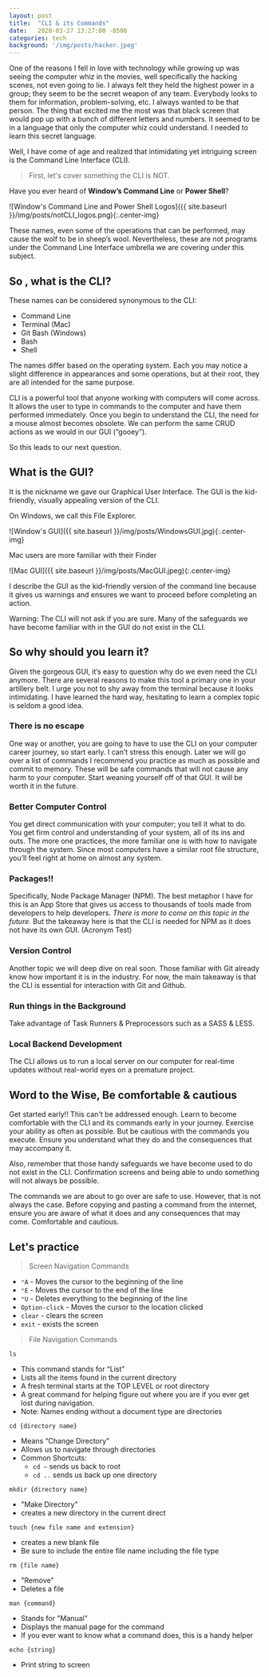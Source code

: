 ```yaml
---
layout: post
title:  "CLI & its Commands"
date:   2020-03-27 13:27:00 -0500
categories: tech
background: '/img/posts/hacker.jpeg'
---
```


One of the reasons I fell in love with technology while growing up was seeing the computer whiz in the movies, well specifically the hacking scenes, not even going to lie. I always felt they held the highest power in a group; they seem to be the secret weapon of any team. Everybody looks to them for information, problem-solving, etc. I always wanted to be that person. The thing that excited me the most was that black screen that would pop up with a bunch of different letters and numbers. It seemed to be in a language that only the computer whiz could understand. I needed to learn this secret language.

Well, I have come of age and realized that intimidating yet intriguing screen is the Command Line Interface (CLI).

> First, let's cover something the CLI is NOT.

Have you ever heard of __Window’s Command Line__ or __Power Shell__?

![Window's Command Line and Power Shell Logos]({{ site.baseurl }}/img/posts/notCLI_logos.png){:.center-img}

These names, even some of the operations that can be performed, may cause the wolf to be in sheep’s wool. Nevertheless, these are not programs under the Command Line Interface umbrella we are covering under this subject.

## So , what is the CLI?

These names can be considered synonymous to the CLI:
- Command Line
- Terminal (Mac)
- Git Bash (Windows)
- Bash
- Shell

The names differ based on the operating system. Each you may notice a slight difference in appearances and some operations, but at their root, they are all intended for the same purpose.

CLI is a powerful tool that anyone working with computers will come across. It allows the user to type in commands to the computer and have them performed immediately.  Once you begin to understand the CLI, the need for a mouse almost becomes obsolete. We can perform the same CRUD actions as we would in our GUI (“gooey”).

So this leads to our next question.

## What is the GUI?

It is the nickname we gave our Graphical User Interface. The GUI is the kid-friendly, visually appealing version of the CLI.

On Windows, we call this File Explorer.

![Window's GUI]({{ site.baseurl }}/img/posts/WindowsGUI.jpg){:.center-img}

Mac users are more familiar with their Finder

![Mac GUI]({{ site.baseurl }}/img/posts/MacGUI.jpeg){:.center-img}

I describe the GUI as the kid-friendly version of the command line because it gives us warnings and ensures we want to proceed before completing an action. 

Warning: The CLI will not ask if you are sure. Many of the safeguards we have become familiar with in the GUI do not exist in the CLI.

## So why should you learn it?

Given the gorgeous GUI, it’s easy to question why do we even need the CLI anymore. There are several reasons to make this tool a primary one in your artillery belt. I urge you not to shy away from the terminal because it looks intimidating. I have learned the hard way, hesitating to learn a complex topic is seldom a good idea.

### There is no escape

One way or another, you are going to have to use the CLI on your computer career journey, so start early. I can’t stress this enough. Later we will go over a list of commands I recommend you practice as much as possible and commit to memory. These will be safe commands that will not cause any harm to your computer. Start weaning yourself off of that GUI. It will be worth it in the future.

### Better Computer Control

You get direct communication with your computer; you tell it what to do. You get firm control and understanding of your system, all of its ins and outs.  The more one practices, the more familiar one is with how to navigate through the system. Since most computers have a similar root file structure, you’ll feel right at home on almost any system. 

### Packages!!

Specifically, Node Package Manager (NPM). The best metaphor I have for this is an App Store that gives us access to thousands of tools made from developers to help developers. *There is more to come on this topic in the future.* But the takeaway here is that the CLI is needed for NPM as it does not have its own GUI. (Acronym Test)

### Version Control

Another topic we will deep dive on real soon. Those familiar with Git already know how important it is in the industry. For now, the main takeaway is that the CLI is essential for interaction with Git and Github.

### Run things in the Background 

Take advantage of Task Runners & Preprocessors such as a SASS & LESS.

### Local Backend Development

The CLI allows us to run a local server on our computer for real-time updates without real-world eyes on a premature project. 

## Word to the Wise, Be comfortable & cautious

Get started early!! This can't be addressed enough. Learn to become comfortable with the CLI and its commands early in your journey. Exercise your ability as often as possible. But be cautious with the commands you execute. Ensure you understand what they do and the consequences that may accompany it.

Also, remember that those handy safeguards we have become used to do not exist in the CLI. Confirmation screens and being able to undo something will not always be possible. 

The commands we are about to go over are safe to use. However, that is not always the case. Before copying and pasting a command from the internet, ensure you are aware of what it does and any consequences that may come. Comfortable and cautious.

## Let's practice

> Screen Navigation Commands

- `⌃A` - Moves the cursor to the beginning of the line
- `⌃E` - Moves the cursor to the end of the line
- `⌃U` - Deletes everything to the beginning of the line
- `Option-click` - Moves the cursor to the location clicked
- `clear` - clears the screen
- `exit` - exists the screen

> File Navigation Commands

`ls`

- This command stands for “List”
- Lists all the items found in the current directory
- A fresh terminal starts at the TOP LEVEL or root directory
- A great command for helping figure out where you are if you ever get lost during navigation.
- Note: Names ending without a document type are directories

`cd {directory name}`

- Means “Change Directory”
- Allows us to navigate through directories
- Common Shortcuts:
    - `cd ~` sends us back to root
    - `cd ..` sends us back up one directory

`mkdir {directory name}`

- "Make Directory"
- creates a new directory in the current direct

`touch {new file name and extension}` 

- creates a new blank file 
- Be sure to include the entire file name including the file type

`rm {file name}`

- "Remove"
- Deletes a file 

`man {command}`

- Stands for "Manual"
- Displays the manual page for the command
- If you ever want to know what a command does, this is a handy helper

`echo {string}`	

- Print string to screen
